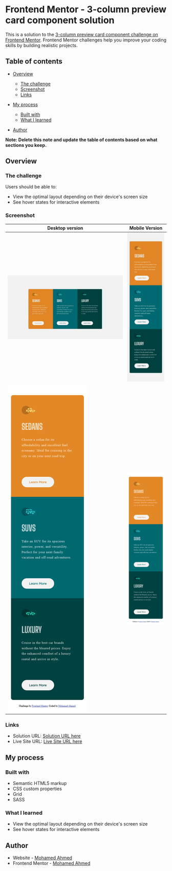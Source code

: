 # Frontend Mentor - 3-column preview card component solution

This is a solution to the [3-column preview card component challenge on Frontend Mentor](https://www.frontendmentor.io/challenges/3column-preview-card-component-pH92eAR2-). Frontend Mentor challenges help you improve your coding skills by building realistic projects.

## Table of contents

- [Overview](#overview)
  - [The challenge](#the-challenge)
  - [Screenshot](#screenshot)
  - [Links](#links)
- [My process](#my-process)

  - [Built with](#built-with)
  - [What I learned](#what-i-learned)

- [Author](#author)

**Note: Delete this note and update the table of contents based on what sections you keep.**

## Overview

### The challenge

Users should be able to:

- View the optimal layout depending on their device's screen size
- See hover states for interactive elements

### Screenshot

| Desktop version                                     |                   Mobile Version                   |
| --------------------------------------------------- | :------------------------------------------------: |
| ![Solution Screenshot](./design/desktop-design.jpg) | ![Solution Screenshot](./design/mobile-design.jpg) |
| ![Solution Screenshot](./Screenshot/mobile.png)     |  ![Solution Screenshot](./Screenshot/mobile.png)   |

### Links

- Solution URL: [Solution URL here](https://github.com/mnsa2020/3-column-preview-card-component-main)
- Live Site URL: [Live Site URL here](https://mnsa2020.github.io/3-column-preview-card-component-main/)

## My process

### Built with

- Semantic HTML5 markup
- CSS custom properties
- Grid
- SASS

### What I learned

- View the optimal layout depending on their device's screen size
- See hover states for interactive elements

## Author

- Website - [Mohamed Ahmed](https://github.com/mnsa2020)
- Frontend Mentor - [Mohamed Ahmed](https://www.frontendmentor.io/profile/mnsa2020)
